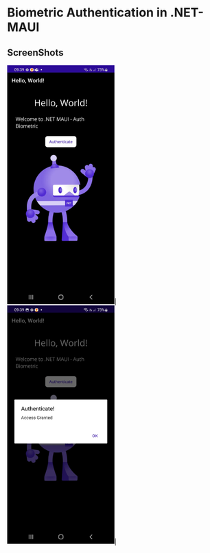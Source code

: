 # Biometric Authentication in .NET-MAUI

## ScreenShots
<img width="250" src="https://github.com/SyncfusionExamples/biometric-authentication-in-.NET-MAUI/blob/main/ScreenShots/Img001.jpeg"/>|<img width="250" src="https://github.com/SyncfusionExamples/biometric-authentication-in-.NET-MAUI/blob/main/ScreenShots/Img002.jpeg"/>| 